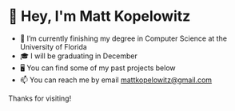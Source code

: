 # 👋 Hey, I'm Matt Kopelowitz



- 🏫 I’m currently finishing my degree in Computer Science at the University of Florida
- 🎓 I will be graduating in December
- 🖥️ You can find some of my past projects below
- 📫 You can reach me by email mattkopelowitz@gmail.com

Thanks for visiting!
